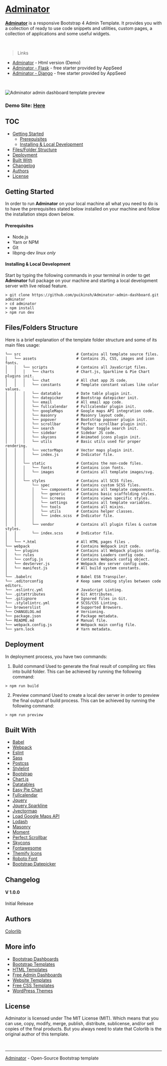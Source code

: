 # [Adminator](https://appseed.us/admin-dashboards/django-dashboard-adminator)

**[Adminator](https://appseed.us/admin-dashboards/django-dashboard-adminator)** is a responsive Bootstrap 4 Admin Template. It provides you with a collection of ready to use code snippets and utilities, custom pages, a collection of applications and some useful widgets.  

<br />

> Links

- [Adminator](https://colorlib.com/polygon/adminator/index.html) - Html version (Demo)
- [Adminator - Flask](https://appseed.us/admin-dashboards/flask-dashboard-adminator) - free starter provided by AppSeed
- [Adminator - Django](https://appseed.us/admin-dashboards/django-dashboard-adminator) - free starter provided by AppSeed

<br />

![Adminator admin dashboard template preview](https://colorlib.com/wp/wp-content/uploads/sites/2/adminator-free-admin-dashboard-template.jpg)

### Demo Site: [Here](https://colorlib.com/polygon/adminator/index.html)

## TOC
- [Getting Started](#getting-started)
  - [Prerequisites](#prerequisites)
  - [Installing & Local Development](#installing--local-development)
- [Files/Folder Structure](#filesfolders-structure)
- [Deployment](#deployment)
- [Built With](#built-with)
- [Changelog](#changelog)
- [Authors](#authors)
- [License](#license)


## Getting Started
In order to run **Adminator** on your local machine all what you need to do is to have the prerequisites stated below installed on your machine and follow the installation steps down below.

#### Prerequisites
  - Node.js
  - Yarn or NPM
  - Git
  - libpng-dev *linux only*

#### Installing & Local Development
Start by typing the following commands in your terminal in order to get **Adminator** full package on your machine and starting a local development server with live reload feature.

```
> git clone https://github.com/puikinsh/Adminator-admin-dashboard.git adminator
> cd adminator
> npm install
> npm run dev
```


## Files/Folders Structure
Here is a brief explanation of the template folder structure and some of its main files usage:

```
└── src                         # Contains all template source files.
│   └── assets                  # Contains JS, CSS, images and icon fonts.
│   │   └── scripts             # Contains all JavaScript files.
│   │   │   └── charts          # Chart.js, Sparkline & Pie Chart plugins init.
│   │   │   └── chat            # All chat app JS code.
│   │   │   └── constants       # Template constant values like color values.
│   │   │   └── datatable       # Date table plugin init.
│   │   │   └── datepicker      # Bootstrap datepicker init.
│   │   │   └── email           # All email app code.
│   │   │   └── fullcalendar    # Fullcalendar plugin init.
│   │   │   └── googleMaps      # Google maps API integration code.
│   │   │   └── masonry         # Masonry layout code.
│   │   │   └── popover         # Bootstrap popover plugin init.
│   │   │   └── scrollbar       # Perfect scrollbar plugin init.
│   │   │   └── search          # Topbar toggle search init.
│   │   │   └── sidebar         # Sidebar JS code.
│   │   │   └── skycons         # Animated icons plugin init.
│   │   │   └── utils           # Basic utils used for proper rendering.
│   │   │   └── vectorMaps      # Vector maps plugin init.
│   │   │   └── index.js        # Indicator file.
│   │   │
│   │   └── static              # Contains the non-code files.
│   │   │   └── fonts           # Contains icon fonts.
│   │   │   └── images          # Contains all template images/svg.
│   │   │
│   │   └── styles              # Contains all SCSS files.
│   │       └── spec            # Contains custom SCSS files.
│   │       │   └── components  # Contains all template components.
│   │       │   └── generic     # Contains basic scaffolding styles.
│   │       │   └── screens     # Contains views specific styles.
│   │       │   └── settings    # Contains all template variables.
│   │       │   └── tools       # Contains all mixins.
│   │       │   └── utils       # Contains helper classes.
│   │       │   └── index.scss  # Indicator file.
│   │       │
│   │       └── vendor          # Contains all plugin files & custom styles.
│   │       └── index.scss      # Indicator file.
│   │
│   └── *.html                  # All HTML pages files .
└── webpack                     # Contains Webpack init code.
│   └── plugins                 # Contains all Webpack plugins config.
│   └── rules                   # Contains Loaders config code.
│   └── config.js               # Contains Webpack config object.
│   └── devServer.js            # Webpack dev server config code.
│   └── manifest.js             # All build system constants.
│
└── .babelrc                    # Babel ES6 Transpiler.
└── .editorconfig               # Keep same coding styles between code editors.
└── .eslintrc.yml               # JavaScript Linting.
└── .gitattributes              # Git Attributes.
└── .gitignore                  # Ignored files in Git.
└── .stylelintrc.yml            # SCSS/CSS Linting.
└── browserslist                # Supported Browsers.
└── CHANGELOG.md                # Versioning.
└── package.json                # Package metadata.
└── README.md                   # Manual file.
└── webpack.config.js           # Webpack main config file.
└── yarn.lock                   # Yarn metadata.
```

## Deployment
In deployment process, you have two commands:

1. Build command
Used to generate the final result of compiling src files into build folder. This can be achieved by running the following command:
```
> npm run build
```

2. Preview command
Used to create a local dev server in order to preview the final output of build process. This can be achieved by running the following command:
```
> npm run preview
```

## Built With
- [Babel](https://babeljs.io/)
- [Webpack](https://webpack.js.org/)
- [Eslint](https://eslint.org/)
- [Sass](http://sass-lang.com/)
- [Postcss](http://postcss.org/)
- [Stylelint](https://stylelint.io/)
- [Bootstrap](http://getbootstrap.com/)
- [Chart.js](http://www.chartjs.org/)
- [Datatables](https://datatables.net/)
- [Easy Pie Chart](http://rendro.github.io/easy-pie-chart/)
- [Fullcalendar](https://fullcalendar.io/)
- [Jquery](https://jquery.com/)
- [Jquery Sparkline](https://omnipotent.net/jquery.sparkline/)
- [Jvectormap](http://jvectormap.com/)
- [Load Google Maps API](https://github.com/yuanqing/load-google-maps-api)
- [Lodash](https://lodash.com/)
- [Masonry](https://masonry.desandro.com/)
- [Moment](https://momentjs.com/)
- [Perfect Scrollbar](https://github.com/utatti/perfect-scrollbar)
- [Skycons](https://darkskyapp.github.io/skycons/)
- [Fontawesome](http://fontawesome.io/)
- [Themify Icons](https://themify.me/themify-icons)
- [Roboto Font](https://fonts.google.com/specimen/Roboto)
- [Bootstrap Datepicker](https://bootstrap-datepicker.readthedocs.io/en/latest/)

## Changelog
#### V 1.0.0
Initial Release

## Authors
[Colorlib](https://colorlib.com)

## More info
- [Bootstrap Dashboards](https://colorlib.com/wp/free-bootstrap-admin-dashboard-templates/)
- [Bootstrap Templates](https://colorlib.com/wp/free-bootstrap-templates/)
- [HTML Templates](https://colorlib.com/wp/free-html-website-templates/)
- [Free Admin Dashboards](https://colorlib.com/wp/free-html5-admin-dashboard-templates/)
- [Website Templates](https://colorlib.com/wp/templates/)
- [Free CSS Templates](https://colorlib.com/wp/free-css-website-templates/)
- [WordPress Themes](https://colorlib.com/wp/free-wordpress-themes/)

## License

Adminator is licensed under The MIT License (MIT). Which means that you can use, copy, modify, merge, publish, distribute, sublicense, and/or sell copies of the final products. But you always need to state that Colorlib is the original author of this template.

<br />

---
[Adminator](https://appseed.us/admin-dashboards/django-dashboard-adminator) - Open-Source Bootstrap template
